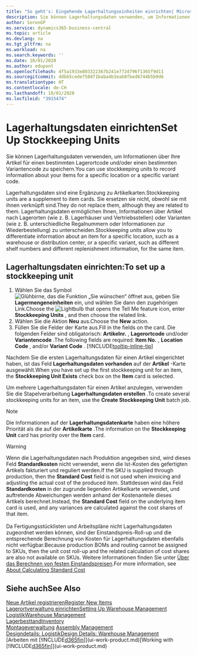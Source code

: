 ```yaml
---
title: "So geht's: Eingehende Lagerhaltungseinheiten einrichten| Microsoft Docs"
description: Sie können Lagerhaltungsdaten verwenden, um Informationen über Ihre Artikel für einen bestimmten Lagerortcode und/oder einen bestimmten Variantencode zu speichern.
author: SorenGP
ms.service: dynamics365-business-central
ms.topic: article
ms.devlang: na
ms.tgt_pltfrm: na
ms.workload: na
ms.search.keywords: ''
ms.date: 10/01/2020
ms.author: edupont
ms.openlocfilehash: 4f5a1933e803322367b241e772d796f1365f9d11
ms.sourcegitcommit: ddbb5cede750df1baba4b3eab8fbed6744b5b9d6
ms.translationtype: HT
ms.contentlocale: de-CH
ms.lasthandoff: 10/01/2020
ms.locfileid: "3915474"
---
```

# <a name="set-up-stockkeeping-units"></a><span data-ttu-id="1b0a7-103">Lagerhaltungsdaten einrichten</span><span class="sxs-lookup"><span data-stu-id="1b0a7-103">Set Up Stockkeeping Units</span></span>
<span data-ttu-id="1b0a7-104">Sie können Lagerhaltungsdaten verwenden, um Informationen über Ihre Artikel für einen bestimmten Lagerortcode und/oder einen bestimmten Variantencode zu speichern.</span><span class="sxs-lookup"><span data-stu-id="1b0a7-104">You can use stockkeeping units to record information about your items for a specific location or a specific variant code.</span></span>  

 <span data-ttu-id="1b0a7-105">Lagerhaltungsdaten sind eine Ergänzung zu Artikelkarten.</span><span class="sxs-lookup"><span data-stu-id="1b0a7-105">Stockkeeping units are a supplement to item cards.</span></span> <span data-ttu-id="1b0a7-106">Sie ersetzen sie nicht, obwohl sie mit ihnen verknüpft sind.</span><span class="sxs-lookup"><span data-stu-id="1b0a7-106">They do not replace them, although they are related to them.</span></span> <span data-ttu-id="1b0a7-107">Lagerhaltungsdaten ermöglichen Ihnen, Informationen über Artikel nach Lagerorten (wie z. B. Lagerhäuser und Vertriebsstellen) oder Varianten (wie z. B. unterschiedliche Regalnummern oder Informationen zur Wiederbestellung) zu unterscheiden.</span><span class="sxs-lookup"><span data-stu-id="1b0a7-107">Stockkeeping units allow you to differentiate information about an item for a specific location, such as a warehouse or distribution center, or a specific variant, such as different shelf numbers and different replenishment information, for the same item.</span></span>  

## <a name="to-set-up-a-stockkeeping-unit"></a><span data-ttu-id="1b0a7-108">Lagerhaltungsdaten einrichten:</span><span class="sxs-lookup"><span data-stu-id="1b0a7-108">To set up a stockkeeping unit</span></span>  

1.  <span data-ttu-id="1b0a7-109">Wählen Sie das Symbol ![Glühbirne, das die Funktion „Sie wünschen“ öffnet](media/ui-search/search_small.png "Tell Me-Funktion") aus, geben Sie **Lagermengeneinheiten** ein, und wählen Sie dann den zugehörigen Link.</span><span class="sxs-lookup"><span data-stu-id="1b0a7-109">Choose the ![Lightbulb that opens the Tell Me feature](media/ui-search/search_small.png "Tell me what you want to do") icon, enter **Stockkeeping Units** , and then choose the related link.</span></span>  
2.  <span data-ttu-id="1b0a7-110">Wählen Sie die Aktion **Neu** aus.</span><span class="sxs-lookup"><span data-stu-id="1b0a7-110">Choose the **New** action.</span></span>  
3.  <span data-ttu-id="1b0a7-111">Füllen Sie die Felder der Karte aus.</span><span class="sxs-lookup"><span data-stu-id="1b0a7-111">Fill in the fields on the card.</span></span> <span data-ttu-id="1b0a7-112">Die folgenden Felder sind obligatorisch: **Artikelnr.** , **Lagerortcode** und/oder **Variantencode** .</span><span class="sxs-lookup"><span data-stu-id="1b0a7-112">The following fields are required: **Item No.** , **Location Code** , and/or **Variant Code** .</span></span> [!INCLUDE[tooltip-inline-tip](includes/tooltip-inline-tip_md.md)]  

<span data-ttu-id="1b0a7-113">Nachdem Sie die ersten Lagerhaltungsdaten für einen Artikel eingerichtet haben, ist das Feld **Lagerhaltungsdaten vorhanden** auf der **Artikel** -Karte ausgewählt.</span><span class="sxs-lookup"><span data-stu-id="1b0a7-113">When you have set up the first stockkeeping unit for an item, the **Stockkeeping Unit Exists** check box on the **Item** card is selected.</span></span>  

<span data-ttu-id="1b0a7-114">Um mehrere Lagerhaltungsdaten für einen Artikel anzulegen, verwenden Sie die Stapelverarbeitung **Lagerhaltungsdaten erstellen** .</span><span class="sxs-lookup"><span data-stu-id="1b0a7-114">To create several stockkeeping units for an item, use the **Create Stockkeeping Unit** batch job.</span></span>  

> [!NOTE]  
>  <span data-ttu-id="1b0a7-115">Die Informationen auf der **Lagerhaltungsdatenkarte** haben eine höhere Priorität als die auf der **Artikelkarte** .</span><span class="sxs-lookup"><span data-stu-id="1b0a7-115">The information on the **Stockkeeping Unit** card has priority over the **Item** card.</span></span>

> [!Warning]
> <span data-ttu-id="1b0a7-116">Wenn die Lagerhaltungsdaten nach Produktion angegeben sind, wird dieses Feld **Standardkosten** nicht verwendet, wenn die Ist-Kosten des gefertigten Artikels fakturiert und reguliert werden.</span><span class="sxs-lookup"><span data-stu-id="1b0a7-116">If the SKU is supplied through production, then the **Standard Cost** field is not used when invoicing and adjusting the actual cost of the produced item.</span></span> <span data-ttu-id="1b0a7-117">Stattdessen wird das Feld **Standardkosten** in der zugrunde liegenden Artikelkarte verwendet, und auftretende Abweichungen werden anhand der Kostenanteile dieses Artikels berechnet.</span><span class="sxs-lookup"><span data-stu-id="1b0a7-117">Instead, the **Standard Cost** field on the underlying item card is used, and any variances are calculated against the cost shares of that item.</span></span><br /><br />
> <span data-ttu-id="1b0a7-118">Da Fertigungsstücklisten und Arbeitspläne nicht Lagerhaltungsdaten zugeordnet werden können, sind der Einstandspreis-Roll-up und die entsprechende Berechnung von Kosten für Lagerhaltungsdaten ebenfalls nicht verfügbar.</span><span class="sxs-lookup"><span data-stu-id="1b0a7-118">Because production BOMs and routing cannot be assigned to SKUs, then the unit cost roll-up and the related calculation of cost shares are also not available on SKUs.</span></span> <span data-ttu-id="1b0a7-119">Weitere Informationen finden Sie unter [Über das Berechnen von festen Einstandspreisen](finance-about-calculating-standard-cost.md).</span><span class="sxs-lookup"><span data-stu-id="1b0a7-119">For more information, see [About Calculating Standard Cost](finance-about-calculating-standard-cost.md)</span></span>

## <a name="see-also"></a><span data-ttu-id="1b0a7-120">Siehe auch</span><span class="sxs-lookup"><span data-stu-id="1b0a7-120">See Also</span></span>  
[<span data-ttu-id="1b0a7-121">Neue Artikel registrieren</span><span class="sxs-lookup"><span data-stu-id="1b0a7-121">Register New Items</span></span>](inventory-how-register-new-items.md)  
[<span data-ttu-id="1b0a7-122">Lagerortverwaltung einrichten</span><span class="sxs-lookup"><span data-stu-id="1b0a7-122">Setting Up Warehouse Management</span></span>](warehouse-setup-warehouse.md)  
[<span data-ttu-id="1b0a7-123">Logistik</span><span class="sxs-lookup"><span data-stu-id="1b0a7-123">Warehouse Management</span></span>](warehouse-manage-warehouse.md)  
[<span data-ttu-id="1b0a7-124">Lagerbesttand</span><span class="sxs-lookup"><span data-stu-id="1b0a7-124">Inventory</span></span>](inventory-manage-inventory.md)  
<span data-ttu-id="1b0a7-125">[Montageverwaltung](assembly-assemble-items.md)  </span><span class="sxs-lookup"><span data-stu-id="1b0a7-125">[Assembly Management](assembly-assemble-items.md)  </span></span>  
[<span data-ttu-id="1b0a7-126">Designdetails: Logistik</span><span class="sxs-lookup"><span data-stu-id="1b0a7-126">Design Details: Warehouse Management</span></span>](design-details-warehouse-management.md)  
<span data-ttu-id="1b0a7-127">[Arbeiten mit [!INCLUDE[d365fin](includes/d365fin_md.md)]](ui-work-product.md)</span><span class="sxs-lookup"><span data-stu-id="1b0a7-127">[Working with [!INCLUDE[d365fin](includes/d365fin_md.md)]](ui-work-product.md)</span></span>  

